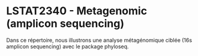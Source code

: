 # LSTAT2340 - Metagenomic (amplicon sequencing)

Dans ce répertoire, nous illustrons une analyse métagénomique ciblée (16s amplicon sequencing) avec le package phyloseq.

